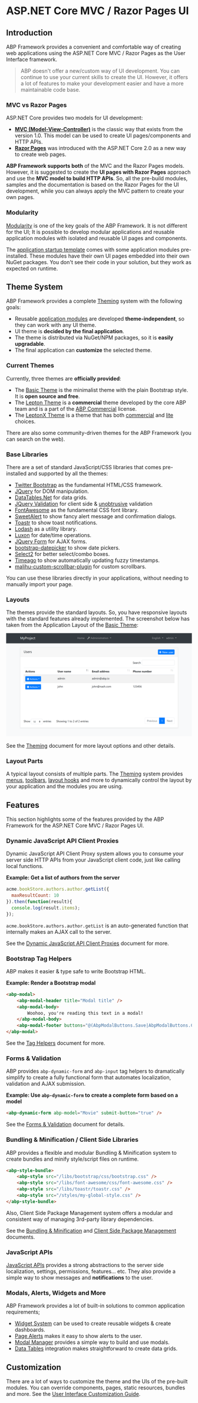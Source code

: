 # ASP.NET Core MVC / Razor Pages UI

## Introduction

ABP Framework provides a convenient and comfortable way of creating web applications using the ASP.NET Core MVC / Razor Pages as the User Interface framework.

> ABP doesn't offer a new/custom way of UI development. You can continue to use your current skills to create the UI. However, it offers a lot of features to make your development easier and have a more maintainable code base.

### MVC vs Razor Pages

ASP.NET Core provides two models for UI development:

* **[MVC (Model-View-Controller)](https://docs.microsoft.com/en-us/aspnet/core/mvc/)** is the classic way that exists from the version 1.0. This model can be used to create UI pages/components and HTTP APIs.
* **[Razor Pages](https://docs.microsoft.com/en-us/aspnet/core/razor-pages/)** was introduced with the ASP.NET Core 2.0 as a new way to create web pages.

**ABP Framework supports both** of the MVC and the Razor Pages models. However, it is suggested to create the **UI pages with Razor Pages** approach and use the **MVC model to build HTTP APIs**. So, all the pre-build modules, samples and the documentation is based on the Razor Pages for the UI development, while you can always apply the MVC pattern to create your own pages.

### Modularity

[Modularity](../../Module-Development-Basics.md) is one of the key goals of the ABP Framework. It is not different for the UI; It is possible to develop modular applications and reusable application modules with isolated and reusable UI pages and components.

The [application startup template](../../Startup-Templates/Application.md) comes with some application modules pre-installed. These modules have their own UI pages embedded into their own NuGet packages. You don't see their code in your solution, but they work as expected on runtime.

## Theme System

ABP Framework provides a complete [Theming](Theming.md) system with the following goals:

* Reusable [application modules](../../Modules/Index.md) are developed **theme-independent**, so they can work with any UI theme.
* UI theme is **decided by the final application**.
* The theme is distributed via NuGet/NPM packages, so it is **easily upgradable**.
* The final application can **customize** the selected theme.

### Current Themes

Currently, three themes are **officially provided**:

* The [Basic Theme](Basic-Theme.md) is the minimalist theme with the plain Bootstrap style. It is **open source and free**.
* The [Lepton Theme](https://commercial.abp.io/themes) is a **commercial** theme developed by the core ABP team and is a part of the [ABP Commercial](https://commercial.abp.io/) license.
* The [LeptonX Theme](https://x.leptontheme.com/) is a theme that has both [commercial](https://docs.abp.io/en/commercial/latest/themes/lepton-x/commercial/mvc) and [lite](../../Themes/LeptonXLite/AspNetCore.md) choices.

There are also some community-driven themes for the ABP Framework (you can search on the web).

### Base Libraries

There are a set of standard JavaScript/CSS libraries that comes pre-installed and supported by all the themes:

- [Twitter Bootstrap](https://getbootstrap.com/) as the fundamental HTML/CSS framework.
- [JQuery](https://jquery.com/) for DOM manipulation.
- [DataTables.Net](https://datatables.net/) for data grids.
- [JQuery Validation](https://jqueryvalidation.org/) for client side & [unobtrusive](https://github.com/aspnet/jquery-validation-unobtrusive) validation
- [FontAwesome](https://fontawesome.com/) as the fundamental CSS font library.
- [SweetAlert](https://sweetalert.js.org/) to show fancy alert message and confirmation dialogs.
- [Toastr](https://github.com/CodeSeven/toastr) to show toast notifications.
- [Lodash](https://lodash.com/) as a utility library.
- [Luxon](https://moment.github.io/luxon/) for date/time operations.
- [JQuery Form](https://github.com/jquery-form/form) for AJAX forms.
- [bootstrap-datepicker](https://github.com/uxsolutions/bootstrap-datepicker) to show date pickers.
- [Select2](https://select2.org/) for better select/combo boxes.
- [Timeago](http://timeago.yarp.com/) to show automatically updating fuzzy timestamps.
- [malihu-custom-scrollbar-plugin](https://github.com/malihu/malihu-custom-scrollbar-plugin) for custom scrollbars.

You can use these libraries directly in your applications, without needing to manually import your page.

### Layouts

The themes provide the standard layouts. So, you have responsive layouts with the standard features already implemented. The screenshot below has taken from the Application Layout of the [Basic Theme](Basic-Theme.md):

![basic-theme-application-layout](../../images/basic-theme-application-layout.png)

See the [Theming](Theming.md) document for more layout options and other details.

### Layout Parts

A typical layout consists of multiple parts. The [Theming](Theming.md) system provides [menus](Navigation-Menu.md), [toolbars](Toolbars.md), [layout hooks](Layout-Hooks.md) and more to dynamically control the layout by your application and the modules you are using.

## Features

This section highlights some of the features provided by the ABP Framework for the ASP.NET Core MVC / Razor Pages UI.

### Dynamic JavaScript API Client Proxies

Dynamic JavaScript API Client Proxy system allows you to consume your server side HTTP APIs from your JavaScript client code, just like calling local functions.

**Example: Get a list of authors from the server**

````js
acme.bookStore.authors.author.getList({
  maxResultCount: 10
}).then(function(result){
  console.log(result.items);
});
````

`acme.bookStore.authors.author.getList` is an auto-generated function that internally makes an AJAX call to the server.

See the [Dynamic JavaScript API Client Proxies](Dynamic-JavaScript-Proxies.md) document for more.

### Bootstrap Tag Helpers

ABP makes it easier & type safe to write Bootstrap HTML.

**Example: Render a Bootstrap modal**

````html
<abp-modal>
    <abp-modal-header title="Modal title" />
    <abp-modal-body>
        Woohoo, you're reading this text in a modal!
    </abp-modal-body>
    <abp-modal-footer buttons="@(AbpModalButtons.Save|AbpModalButtons.Close)"></abp-modal-footer>
</abp-modal>
````

See the [Tag Helpers](Tag-Helpers/Index.md) document for more.

### Forms & Validation

ABP provides `abp-dynamic-form` and `abp-input` tag helpers to dramatically simplify to create a fully functional form that automates localization, validation and AJAX submission.

**Example: Use `abp-dynamic-form` to create a complete form based on a model**

````html
<abp-dynamic-form abp-model="Movie" submit-button="true" />
````

See the [Forms & Validation](Forms-Validation.md) document for details.

### Bundling & Minification / Client Side Libraries

ABP provides a flexible and modular Bundling & Minification system to create bundles and minify style/script files on runtime.

````html
<abp-style-bundle>
    <abp-style src="/libs/bootstrap/css/bootstrap.css" />
    <abp-style src="/libs/font-awesome/css/font-awesome.css" />
    <abp-style src="/libs/toastr/toastr.css" />
    <abp-style src="/styles/my-global-style.css" />
</abp-style-bundle>
````

Also, Client Side Package Management system offers a modular and consistent way of managing 3rd-party library dependencies.

See the [Bundling & Minification](Bundling-Minification.md) and [Client Side Package Management](Client-Side-Package-Management.md) documents.

### JavaScript APIs

[JavaScript APIs](JavaScript-API/Index.md) provides a strong abstractions to the server side localization, settings, permissions, features... etc. They also provide a simple way to show messages and **notifications** to the user.

### Modals, Alerts, Widgets and More

ABP Framework provides a lot of built-in solutions to common application requirements;

* [Widget System](Widgets.md) can be used to create reusable widgets & create dashboards.
* [Page Alerts](Page-Alerts.md) makes it easy to show alerts to the user.
* [Modal Manager](Modals.md) provides a simple way to build and use modals.
* [Data Tables](Data-Tables.md) integration makes straightforward to create data grids.

## Customization

There are a lot of ways to customize the theme and the UIs of the pre-built modules. You can override components, pages, static resources, bundles and more. See the [User Interface Customization Guide](Customization-User-Interface.md).
